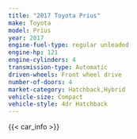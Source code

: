 ```yaml
---
title: "2017 Toyota Prius"
make: Toyota
model: Prius
year: 2017
engine-fuel-type: regular unleaded
engine-hp: 121
engine-cylinders: 4
transmission-type: Automatic
driven-wheels: Front wheel drive
number-of-doors: 4
market-category: Hatchback,Hybrid
vehicle-size: Compact
vehicle-style: 4dr Hatchback
---
```


{{< car_info >}}
